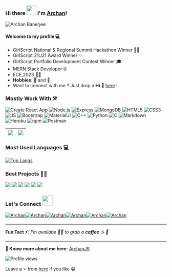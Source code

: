 ### Hi there <img src="https://raw.githubusercontent.com/MartinHeinz/MartinHeinz/master/wave.gif" width="30px"> I'm [Archan](https://archanjs.github.io/portfolio)!

![Archan Banerjee](https://i.postimg.cc/hPGjyNVd/home.png)

#### Welcome to my profile 💻

* GirlScript National & Regional Summit Hackathon Winner  👨‍💻
* GirlScript 21U21 Award Winner ✨
* GirlScript Portfolio Development Contest Winner 🎓
* MERN Stack Developer 🌐
* ECE,2023  👨‍💻
* **Hobbies**: 🎸 and 🎤 
* Want to connect with me ? Just drop a **Hi** 👋 [here](https://www.linkedin.com/in/archan-banerjee-9747781b0/) ! 

### Mostly Work With ⚒

![Create React App](https://img.shields.io/static/v1?style=for-the-badge&message=React&color=222222&logo=Create+React+App&logoColor=09D3AC&label=)
![Node.js](https://img.shields.io/static/v1?style=for-the-badge&message=Node.js&color=339933&logo=Node.js&logoColor=FFFFFF&label=)
![Express](https://img.shields.io/static/v1?style=for-the-badge&message=Express&color=000000&logo=Express&logoColor=FFFFFF&label=)
![MongoDB](https://img.shields.io/static/v1?style=for-the-badge&message=MongoDB&color=47A248&logo=MongoDB&logoColor=FFFFFF&label=)
![HTML5](https://img.shields.io/badge/HTML5-E34F26?style=for-the-badge&logo=html5&logoColor=white)
![CSS3](https://img.shields.io/badge/CSS3-1572B6?style=for-the-badge&logo=css3&logoColor=white)
![JS](https://img.shields.io/badge/JavaScript-F7DF1E?style=for-the-badge&logo=javascript&logoColor=black)
![Bootstrap](https://img.shields.io/badge/Bootstrap-563D7C?style=for-the-badge&logo=bootstrap&logoColor=white)
![MaterialUI](https://img.shields.io/badge/Material--UI-0081CB?style=for-the-badge&logo=material-ui&logoColor=white)
![C++](https://img.shields.io/static/v1?style=for-the-badge&message=C%2B%2B&color=00599C&logo=C%2B%2B&logoColor=FFFFFF&label=)
![Python](https://img.shields.io/static/v1?style=for-the-badge&message=Python&color=3776AB&logo=Python&logoColor=FFFFFF&label=)
![C](https://img.shields.io/static/v1?style=for-the-badge&message=C+Language&color=222222&logo=C&logoColor=A8B9CC&label=)
![Markdown](https://img.shields.io/badge/Markdown-000000?style=for-the-badge&logo=markdown&logoColor=white)
![Heroku](https://img.shields.io/badge/Heroku-430098?style=for-the-badge&logo=heroku&logoColor=white)
![npm](https://img.shields.io/static/v1?style=for-the-badge&message=npm&color=CB3837&logo=npm&logoColor=FFFFFF&label=)
![Postman](https://img.shields.io/badge/Postman-FF6C37?style=for-the-badge&logo=Postman&logoColor=white)

|<img src="https://github-readme-stats.vercel.app/api?username=ArchanJS&show_icons=true&theme=tokyonight"/>|<img src="https://github-readme-streak-stats.herokuapp.com/?user=ArchanJS&theme=tokyonight"/>|
|---|---|

### Most Used Languages 💻

[![Top Langs](https://github-readme-stats.vercel.app/api/top-langs/?username=ArchanJS&layout=compact&theme=tokyonight)](https://github.com/ArchanJS)


### Best Projects 👨‍💻

<img src="https://github-readme-stats.vercel.app/api/pin/?username=jaydip1235&repo=MediBoard&show_icons=true&theme=tokyonight">
<img src="https://github-readme-stats.vercel.app/api/pin/?username=jaydip1235&repo=hack4women&show_icons=true&theme=tokyonight">
<img src="https://github-readme-stats.vercel.app/api/pin/?username=ArchanJS&repo=npm-axios-config&show_icons=true&theme=tokyonight"> 
<img src="https://github-readme-stats.vercel.app/api/pin/?username=jaydip1235&repo=Letter-Generator&show_icons=true&theme=tokyonight">
<img src="https://github-readme-stats.vercel.app/api/pin/?username=ArchanJS&repo=user-authentication-with-qr-code&show_icons=true&theme=tokyonight">
<img src="https://github-readme-stats.vercel.app/api/pin/?username=ArchanJS&repo=SPIDER_2021&show_icons=true&theme=tokyonight">


### Let's Connect <img src="https://raw.githubusercontent.com/ShahriarShafin/ShahriarShafin/main/Assets/handshake.gif" height="32px">

<div style="display:flex;">
 <a href="https://www.linkedin.com/in/archan-banerjee-9747781b0/" target="_blank">
<img src=https://img.shields.io/badge/linkedin-%231E77B5.svg?&style=for-the-badge&logo=linkedin&logoColor=white alt=Archan Banerjee linkedin style="margin-bottom: 5px;" />
</a>
  
 <a href="https://github.com/ArchanJS" target="_blank">
<img src=https://img.shields.io/badge/GitHub-100000?style=for-the-badge&logo=github&logoColor=white alt=Archan Banerjee GitHub style="margin-bottom: 5px;" />
</a>

<a href="mailto:archanbanerjee89@gmail.com" target="_blank">
<img src=https://img.shields.io/badge/Gmail-D14836?style=for-the-badge&logo=gmail&logoColor=white" alt=Archan Banerjee gmail style="margin-bottom: 5px;" />
</a>

<a href="https://www.instagram.com/archan.wma" target="_blank">
<img src=https://img.shields.io/badge/Instagram-E4405F?style=for-the-badge&logo=instagram&logoColor=white alt=Archan Banerjee Instagram style="margin-bottom: 5px;" />
</a>
                                                                                                                                                 
<a href="https://www.facebook.com/profile.php?id=100071125344117" target="_blank">
<img src=https://img.shields.io/badge/Facebook-1877F2?style=for-the-badge&logo=facebook&logoColor=white alt=Archan Banerjee Facebook style="margin-bottom: 5px;" />
</a>  

<a href="https://www.youtube.com/musicalarchan" target="_blank">
<img src=https://img.shields.io/badge/YouTube-FF0000?style=for-the-badge&logo=youtube&logoColor=white alt=Archan Banerjee YouTube style="margin-bottom: 5px;" />
</a>  
</div>  

---

**Fun Fact ⚡**: _I'm availabe 🙋‍♂️ to grab a **coffee** ☕ 🙊_

---

**🔗 Know more about me here**: [ArchanJS](https://archanjs.github.io/portfolio)

![Profile views](https://gpvc.arturio.dev/ArchanJS)

Leave a ⭐ from [here](https://github.com/ArchanJS/ArchanJS) if you like 😁
